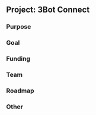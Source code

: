 ## Project: 3Bot Connect

### Purpose



### Goal



### Funding



### Team




### Roadmap




### Other